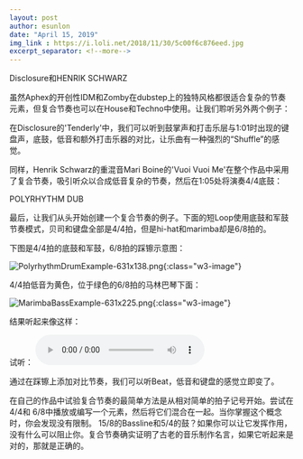 ```yaml
---
layout: post
author: esunlon
date: "April 15, 2019"
img_link : https://i.loli.net/2018/11/30/5c00f6c876eed.jpg
excerpt_separator: <!--more-->
---
```


Disclosure和HENRIK SCHWARZ
<!--more-->

虽然Aphex的开创性IDM和Zomby在dubstep上的独特风格都很适合复杂的节奏元素，但复合节奏也可以在House和Techno中使用。让我们聆听另外两个例子：

在Disclosure的'Tenderly'中，我们可以听到鼓掌声和打击乐层与1:01时出现的键盘声，底鼓，低音和额外打击乐器的对比，让乐曲有一种强烈的“Shuffle”的感觉。

同样，Henrik Schwarz的重混音Mari Boine的'Vuoi Vuoi Me'在整个作品中采用了复合节奏，吸引听众以合成低音复杂的节奏，然后在1:05处将演奏4/4底鼓：


POLYRHYTHM DUB

最后，让我们从头开始创建一个复合节奏的例子。下面的短Loop使用底鼓和军鼓节奏模式，贝司和键盘全部是4/4拍，但是hi-hat和marimba却是6/8拍的。

下图是4/4拍的底鼓和军鼓，6/8拍的踩镲示意图：

![PolyrhythmDrumExample-631x138.png](https://i.loli.net/2019/04/15/5cb425e9ef93e.png){:class="w3-image"}

4/4拍低音为黄色，位于绿色的6/8拍的马林巴琴下面：

![MarimbaBassExample-631x225.png](https://i.loli.net/2019/04/15/5cb425ea17920.png){:class="w3-image"}

结果听起来像这样：

试听：
<audio src="/assets/img/blog/20190415/PolyrhythmDub.mp3" controls="controls">  </audio>

通过在踩镲上添加对比节奏，我们可以听Beat，低音和键盘的感觉立即变了。

在自己的作品中试验复合节奏的最简单方法是从相对简单的拍子记号开始。尝试在4/4和 6/8中播放或编写一个元素，然后将它们混合在一起。当你掌握这个概念时，你会发现没有限制。 15/8的Bassline和5/4的鼓？如果你可以让它发挥作用，没有什么可以阻止你。复合节奏确实证明了古老的音乐制作名言，如果它听起来是对的，那就是正确的。